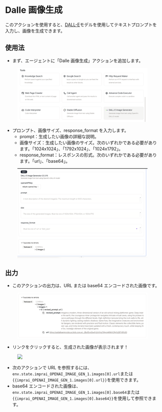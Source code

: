 # Dalle 画像生成

このアクションを使用すると、[DALL-E](https://openai.com/blog/dall-e/)モデルを使用してテキストプロンプトを入力し、画像を生成できます。

## 使用法

- まず、エージェントに「Dalle 画像生成」アクションを追加します。

<figure><img src="../../../../images/dalle-1.png"></figure>

- プロンプト、画像サイズ、response_format を入力します。
  - prompt：生成したい画像の詳細な説明。
  - 画像サイズ：生成したい画像のサイズ。次のいずれかである必要があります。「1024x1024」、「1792x1024」、「1024x1792」。
  - response_format：レスポンスの形式。次のいずれかである必要があります。「url」、「base64」。

<figure><img src="../../../../images/dalle-2.png"></figure>
  
## 出力

- このアクションの出力は、URL または base64 エンコードされた画像です。

<figure><img src="../../../../images/dalle-3.png"></figure>

- リンクをクリックすると、生成された画像が表示されます！

<figure><img src="../../../../images/dalle-4.png"></figure>

- 次のアクションで URL を参照するには、 `env.state.imprai_OPENAI_IMAGE_GEN_1.images[0].url`または`{{imprai_OPENAI_IMAGE_GEN_1.images[0].url}}`を使用できます。
- base64 エンコードされた画像は、 `env.state.imprai_OPENAI_IMAGE_GEN_1.images[0].base64`または`{{imprai_OPENAI_IMAGE_GEN_1.images[0].base64}}`を使用して参照できます。
